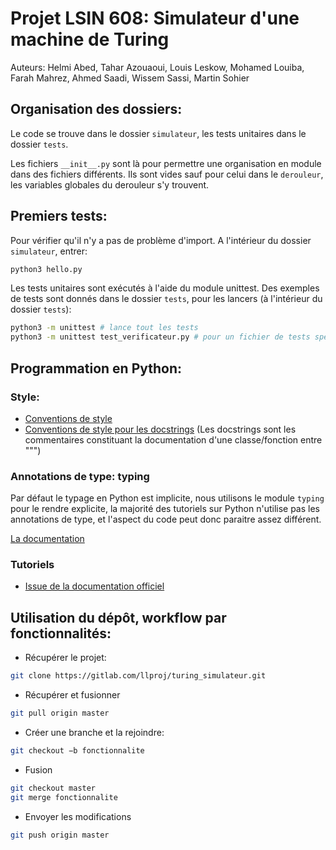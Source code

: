 # Projet LSIN 608: Simulateur d'une machine de Turing

Auteurs: Helmi Abed, Tahar Azouaoui, Louis Leskow, Mohamed Louiba, Farah Mahrez,
Ahmed Saadi, Wissem Sassi, Martin Sohier

## Organisation des dossiers:

Le code se trouve dans le dossier ```simulateur```, les tests unitaires
dans le dossier ```tests```.

Les fichiers ```__init__.py``` sont là pour permettre une organisation
en module dans des fichiers différents. Ils sont vides sauf pour celui
dans le ```derouleur```, les variables globales du derouleur s'y trouvent.

## Premiers tests:

Pour vérifier qu'il n'y a pas de problème d'import. A l'intérieur du dossier ```simulateur```, entrer:

```bash
python3 hello.py
```

Les tests unitaires sont exécutés à l'aide du module unittest.
Des exemples de tests sont donnés dans le dossier ```tests```, pour les lancers (à l'intérieur du dossier ```tests```):

```bash
python3 -m unittest # lance tout les tests
python3 -m unittest test_verificateur.py # pour un fichier de tests spécifique.
```

## Programmation en Python:

### Style:

* [Conventions de style](https://www.python.org/dev/peps/pep-0008/)
* [Conventions de style pour les docstrings](https://www.python.org/dev/peps/pep-0257/) (Les docstrings sont les commentaires constituant la documentation d'une classe/fonction entre """)

### Annotations de type: typing

Par défaut le typage en Python est implicite, nous utilisons le
module ```typing``` pour le rendre explicite, la majorité des tutoriels sur
Python n'utilise pas les annotations de type, et l'aspect du code peut
donc paraitre assez différent.

[La documentation](https://docs.python.org/fr/3/library/typing.html#module-typing)

### Tutoriels

* [Issue de la documentation officiel](https://docs.python.org/fr/3/tutorial/)

## Utilisation du dépôt, workflow par fonctionnalités:

* Récupérer le projet:

```bash
git clone https://gitlab.com/llproj/turing_simulateur.git
```

* Récupérer et fusionner

```bash
git pull origin master
```

* Créer une branche et la rejoindre:

```bash
git checkout −b fonctionnalite
```

* Fusion

```bash
git checkout master
git merge fonctionnalite
```

* Envoyer les modifications

```bash
git push origin master
```
